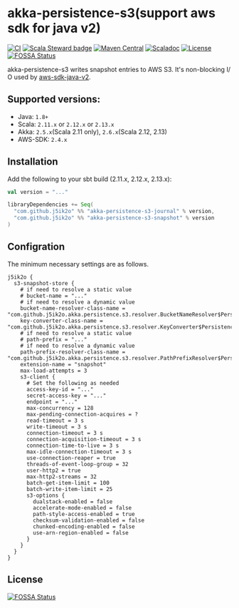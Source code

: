 # akka-persistence-s3(support aws sdk for java v2)

[![CI](https://github.com/j5ik2o/akka-persistence-s3/workflows/CI/badge.svg)](https://github.com/j5ik2o/akka-persistence-s3/actions?query=workflow%3ACI)
[![Scala Steward badge](https://img.shields.io/badge/Scala_Steward-helping-blue.svg?style=flat&logo=data:image/png;base64,iVBORw0KGgoAAAANSUhEUgAAAA4AAAAQCAMAAAARSr4IAAAAVFBMVEUAAACHjojlOy5NWlrKzcYRKjGFjIbp293YycuLa3pYY2LSqql4f3pCUFTgSjNodYRmcXUsPD/NTTbjRS+2jomhgnzNc223cGvZS0HaSD0XLjbaSjElhIr+AAAAAXRSTlMAQObYZgAAAHlJREFUCNdNyosOwyAIhWHAQS1Vt7a77/3fcxxdmv0xwmckutAR1nkm4ggbyEcg/wWmlGLDAA3oL50xi6fk5ffZ3E2E3QfZDCcCN2YtbEWZt+Drc6u6rlqv7Uk0LdKqqr5rk2UCRXOk0vmQKGfc94nOJyQjouF9H/wCc9gECEYfONoAAAAASUVORK5CYII=)](https://scala-steward.org)
[![Maven Central](https://maven-badges.herokuapp.com/maven-central/com.github.j5ik2o/akka-persistence-s3_2.12/badge.svg)](https://maven-badges.herokuapp.com/maven-central/com.github.j5ik2o/akka-persistence-s3_2.12)
[![Scaladoc](http://javadoc-badge.appspot.com/com.github.j5ik2o/akka-persistence-s3_2.12.svg?label=scaladoc)](http://javadoc-badge.appspot.com/com.github.j5ik2o/akka-persistence-s3_2.12/com/github/j5ik2o/akka/persistence/s3/index.html?javadocio=true)
[![License](https://img.shields.io/badge/License-Apache%202.0-blue.svg)](https://opensource.org/licenses/Apache-2.0)
[![FOSSA Status](https://app.fossa.com/api/projects/git%2Bgithub.com%2Fj5ik2o%2Fakka-persistence-s3.svg?type=shield)](https://app.fossa.com/projects/git%2Bgithub.com%2Fj5ik2o%2Fakka-persistence-s3?ref=badge_shield)

akka-persistence-s3 writes snapshot entries to AWS S3. It's non-blocking I/ O used by [aws-sdk-java-v2](https://github.com/aws/aws-sdk-java-v2).

## Supported versions:

- Java: `1.8+`
- Scala: `2.11.x` or `2.12.x` or `2.13.x` 
- Akka: `2.5.x`(Scala 2.11 only), `2.6.x`(Scala 2.12, 2.13)
- AWS-SDK: `2.4.x`

## Installation

Add the following to your sbt build (2.11.x, 2.12.x, 2.13.x):

```scala
val version = "..."

libraryDependencies += Seq(
  "com.github.j5ik2o" %% "akka-persistence-s3-journal" % version,
  "com.github.j5ik2o" %% "akka-persistence-s3-snapshot" % version
)
```

## Configration

The minimum necessary settings are as follows.

```
j5ik2o {
  s3-snapshot-store {
    # if need to resolve a static value
    # bucket-name = "..."
    # if need to resolve a dynamic value
    bucket-name-resolver-class-name = "com.github.j5ik2o.akka.persistence.s3.resolver.BucketNameResolver$PersistenceId"
    key-converter-class-name = "com.github.j5ik2o.akka.persistence.s3.resolver.KeyConverter$PersistenceId"
    # if need to resolve a static value
    # path-prefix = "..."
    # if need to resolve a dynamic value
    path-prefix-resolver-class-name = "com.github.j5ik2o.akka.persistence.s3.resolver.PathPrefixResolver$PersistenceId"
    extension-name = "snapshot"
    max-load-attempts = 3
    s3-client {
      # Set the following as needed
      access-key-id = "..."
      secret-access-key = "..."
      endpoint = "..."
      max-concurrency = 128
      max-pending-connection-acquires = ?
      read-timeout = 3 s
      write-timeout = 3 s
      connection-timeout = 3 s
      connection-acquisition-timeout = 3 s
      connection-time-to-live = 3 s
      max-idle-connection-timeout = 3 s
      use-connection-reaper = true
      threads-of-event-loop-group = 32
      user-http2 = true
      max-http2-streams = 32
      batch-get-item-limit = 100
      batch-write-item-limit = 25
      s3-options {
        dualstack-enabled = false
        accelerate-mode-enabled = false
        path-style-access-enabled = true
        checksum-validation-enabled = false
        chunked-encoding-enabled = false
        use-arn-region-enabled = false
      }
    }
  }
}
```


## License
[![FOSSA Status](https://app.fossa.com/api/projects/git%2Bgithub.com%2Fj5ik2o%2Fakka-persistence-s3.svg?type=large)](https://app.fossa.com/projects/git%2Bgithub.com%2Fj5ik2o%2Fakka-persistence-s3?ref=badge_large)
